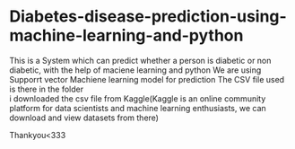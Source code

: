 # Diabetes-disease-prediction-using-machine-learning-and-python

This is a System which can predict whether a person is diabetic or non diabetic, with the help of maciene learning and python
We are using Supporrt vector Machiene learning model for prediction
The CSV file used is there in the folder\
i downloaded the csv file from Kaggle(Kaggle is an online community platform for data scientists and machine learning enthusiasts, we can download and view datasets from there)

Thankyou<333
